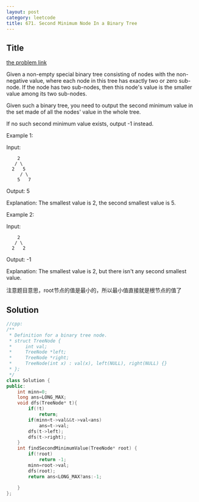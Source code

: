 ```yaml
---
layout: post
category: leetcode
title: 671. Second Minimum Node In a Binary Tree
---
```

## Title
[the problem link](https://leetcode.com/problems/second-minimum-node-in-a-binary-tree/description/)

Given a non-empty special binary tree consisting of nodes with the non-negative value, where each node in this tree has exactly two or zero sub-node. If the node has two sub-nodes, then this node's value is the smaller value among its two sub-nodes.

Given such a binary tree, you need to output the second minimum value in the set made of all the nodes' value in the whole tree.

If no such second minimum value exists, output -1 instead.

Example 1:

Input: 

	    2
	   / \
	  2   5
	     / \
	    5   7

Output: 5

Explanation: The smallest value is 2, the second smallest value is 5.

Example 2:

Input: 

	    2
	   / \
	  2   2

Output: -1

Explanation: The smallest value is 2, but there isn't any second smallest value.

注意题目意思，root节点的值是最小的，所以最小值直接就是根节点的值了

## Solution
```c++
//cpp:
/**
 * Definition for a binary tree node.
 * struct TreeNode {
 *     int val;
 *     TreeNode *left;
 *     TreeNode *right;
 *     TreeNode(int x) : val(x), left(NULL), right(NULL) {}
 * };
 */
class Solution {
public:
    int minn=0;
    long ans=LONG_MAX;
    void dfs(TreeNode* t){
        if(!t)
            return;
        if(minn<t->val&&t->val<ans)
            ans=t->val;
        dfs(t->left);
        dfs(t->right);
    }
    int findSecondMinimumValue(TreeNode* root) {
        if(!root)
            return -1;
        minn=root->val;
        dfs(root);
        return ans<LONG_MAX?ans:-1;
        
    }
};
```
